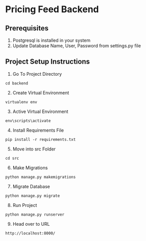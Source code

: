# Pricing Feed Backend

## Prerequisites
1. Postgresql is installed in your system
2. Update Database Name, User, Password from settings.py file
## Project Setup Instructions

1. Go To Project Directory
```
cd backend
```
2. Create Virtual Environment
```
virtualenv env
```
3. Active Virtual Environment
```
env\scripts\activate
```
4. Install Requirements File
```
pip install -r requirements.txt
```
5. Move into src Folder
```
cd src
```
6. Make Migrations
```
python manage.py makemigrations
```
7. Migrate Database
```
python manage.py migrate
```
8. Run Project
```
python manage.py runserver
```
9. Head over to URL
```
http://localhost:8000/
```
